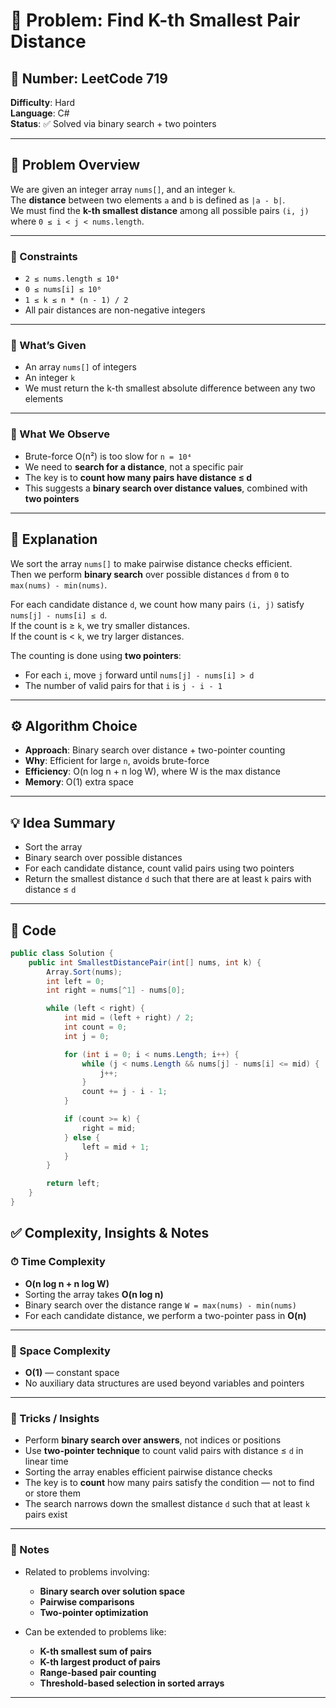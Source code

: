 # 🧩 Problem: Find K-th Smallest Pair Distance  
## 🔢 Number: LeetCode 719  
**Difficulty**: Hard  
**Language**: C#  
**Status**: ✅ Solved via binary search + two pointers  

---

## 📜 Problem Overview

We are given an integer array `nums[]`, and an integer `k`.  
The **distance** between two elements `a` and `b` is defined as `|a - b|`.  
We must find the **k-th smallest distance** among all possible pairs `(i, j)` where `0 ≤ i < j < nums.length`.

---

### 🔢 Constraints
- `2 ≤ nums.length ≤ 10⁴`  
- `0 ≤ nums[i] ≤ 10⁶`  
- `1 ≤ k ≤ n * (n - 1) / 2`  
- All pair distances are non-negative integers

---

### 🎁 What’s Given
- An array `nums[]` of integers  
- An integer `k`  
- We must return the k-th smallest absolute difference between any two elements

---

### 👀 What We Observe
- Brute-force O(n²) is too slow for `n = 10⁴`  
- We need to **search for a distance**, not a specific pair  
- The key is to **count how many pairs have distance ≤ d**  
- This suggests a **binary search over distance values**, combined with **two pointers**

---

## 🧠 Explanation

We sort the array `nums[]` to make pairwise distance checks efficient.  
Then we perform **binary search** over possible distances `d` from `0` to `max(nums) - min(nums)`.

For each candidate distance `d`, we count how many pairs `(i, j)` satisfy `nums[j] - nums[i] ≤ d`.  
If the count is ≥ `k`, we try smaller distances.  
If the count is < `k`, we try larger distances.

The counting is done using **two pointers**:
- For each `i`, move `j` forward until `nums[j] - nums[i] > d`  
- The number of valid pairs for that `i` is `j - i - 1`

---

## ⚙️ Algorithm Choice
- **Approach**: Binary search over distance + two-pointer counting  
- **Why**: Efficient for large `n`, avoids brute-force  
- **Efficiency**: O(n log n + n log W), where W is the max distance  
- **Memory**: O(1) extra space

---

## 💡 Idea Summary
- Sort the array  
- Binary search over possible distances  
- For each candidate distance, count valid pairs using two pointers  
- Return the smallest distance `d` such that there are at least `k` pairs with distance ≤ `d`

---

## 🧾 Code
```csharp
public class Solution {
    public int SmallestDistancePair(int[] nums, int k) {
        Array.Sort(nums);
        int left = 0;
        int right = nums[^1] - nums[0];

        while (left < right) {
            int mid = (left + right) / 2;
            int count = 0;
            int j = 0;

            for (int i = 0; i < nums.Length; i++) {
                while (j < nums.Length && nums[j] - nums[i] <= mid) {
                    j++;
                }
                count += j - i - 1;
            }

            if (count >= k) {
                right = mid;
            } else {
                left = mid + 1;
            }
        }

        return left;
    }
}
```

## ✅ Complexity, Insights & Notes

### ⏱ Time Complexity
- **O(n log n + n log W)**  
- Sorting the array takes **O(n log n)**  
- Binary search over the distance range `W = max(nums) - min(nums)`  
- For each candidate distance, we perform a two-pointer pass in **O(n)**

---

### 🧠 Space Complexity
- **O(1)** — constant space  
- No auxiliary data structures are used beyond variables and pointers

---

### 🧨 Tricks / Insights
- Perform **binary search over answers**, not indices or positions  
- Use **two-pointer technique** to count valid pairs with distance ≤ `d` in linear time  
- Sorting the array enables efficient pairwise distance checks  
- The key is to **count** how many pairs satisfy the condition — not to find or store them  
- The search narrows down the smallest distance `d` such that at least `k` pairs exist

---

### 🧠 Notes
- Related to problems involving:
  - **Binary search over solution space**  
  - **Pairwise comparisons**  
  - **Two-pointer optimization**

- Can be extended to problems like:
  - **K-th smallest sum of pairs**  
  - **K-th largest product of pairs**  
  - **Range-based pair counting**  
  - **Threshold-based selection in sorted arrays**

---
